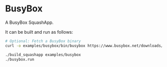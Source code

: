# BusyBox

A BusyBox SquashApp.

It can be built and run as follows:

```bash
# Optional: Fetch a BusyBox binary
curl -o examples/busybox/bin/busybox https://www.busybox.net/downloads/binaries/1.31.0-defconfig-multiarch-musl/busybox-x86_64

./build_squashapp examples/busybox
./busybox.run
```
